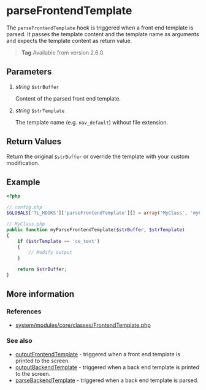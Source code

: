 # parseFrontendTemplate

The `parseFrontendTemplate` hook is triggered when a front end template is
parsed. It passes the template content and the template name as arguments
and expects the template content as return value.

> **Tag** Available from version 2.6.0.


## Parameters

1. *string* `$strBuffer`

    Content of the parsed front end template.

2. *string* `$strTemplate`

    The template name (e.g. `nav_default`) without file extension.


## Return Values

Return the original `$strBuffer` or override the template with your custom
modification.


## Example

```php
<?php

// config.php
$GLOBALS['TL_HOOKS']['parseFrontendTemplate'][] = array('MyClass', 'myParseFrontendTemplate');

// MyClass.php
public function myParseFrontendTemplate($strBuffer, $strTemplate)
{
    if ($strTemplate == 'ce_text')
    {
        // Modify output
    }

    return $strBuffer;
}
```


## More information


### References

- [system/modules/core/classes/FrontendTemplate.php](https://github.com/contao/core/blob/3.5.0/system/modules/core/classes/FrontendTemplate.php#L49-L56)


### See also

- [outputFrontendTemplate](outputFrontendTemplate.md) - triggered when a front end template is printed to the screen.
- [outputBackendTemplate](outputBackendTemplate.md) - triggered when a back end template is printed to the screen.
- [parseBackendTemplate](parseBackendTemplate.md) - triggered when a back end template is parsed.
